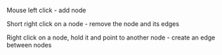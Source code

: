 Mouse left click - add node

Short right click on a node - remove the node and its edges

Right click on a node, hold it and point to another node - create an edge between nodes

